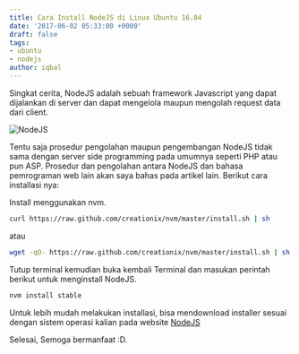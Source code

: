 ```yaml
---
title: Cara Install NodeJS di Linux Ubuntu 16.04
date: '2017-06-02 05:33:00 +0000'
draft: false
tags:
- ubuntu
- nodejs
author: iqbal
---
```


Singkat cerita, NodeJS adalah sebuah framework Javascript yang dapat dijalankan di server dan dapat mengelola maupun mengolah request data dari client.

![NodeJS](https://earth-id-jkt-1.bal.web.id/assets/gambar/2017/nodejs-img.png)

Tentu saja prosedur pengolahan maupun pengembangan NodeJS tidak sama dengan server side programming pada umumnya seperti PHP atau pun ASP. Prosedur dan pengolahan antara NodeJS dan bahasa pemrograman web lain akan saya bahas pada artikel lain.
Berikut cara installasi nya:

Install menggunakan nvm.

```bash
curl https://raw.github.com/creationix/nvm/master/install.sh | sh
```

atau

```bash
wget -qO- https://raw.github.com/creationix/nvm/master/install.sh | sh
```

Tutup terminal kemudian buka kembali Terminal dan masukan perintah berikut untuk menginstall NodeJS.

```bash
nvm install stable
```

Untuk lebih mudah melakukan installasi, bisa mendownload installer sesuai dengan sistem operasi kalian pada website [NodeJS](https://nodejs.org)

Selesai, Semoga bermanfaat :D.
